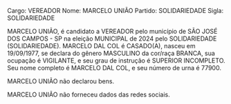 Cargo: VEREADOR
Nome: MARCELO UNIÃO
Partido: SOLIDARIEDADE
Sigla: SOLIDARIEDADE

MARCELO UNIÃO, é candidato a VEREADOR pelo município de SÃO JOSÉ DOS CAMPOS - SP na eleição MUNICIPAL de 2024 pelo SOLIDARIEDADE (SOLIDARIEDADE).
MARCELO DAL COL é CASADO(A), nasceu em 19/09/1977, se declara do gênero MASCULINO da cor/raça BRANCA, sua ocupação é VIGILANTE, e seu grau de instrução é SUPERIOR INCOMPLETO.
Seu nome completo é MARCELO DAL COL, e seu número de urna é 77900.

MARCELO UNIÃO não declarou bens.


MARCELO UNIÃO não forneceu dados das redes sociais.